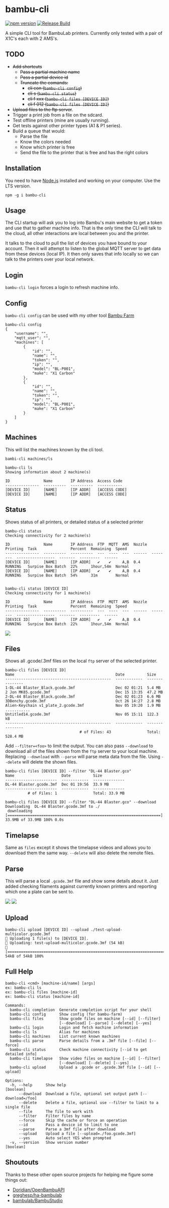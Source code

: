# bambu-cli

[![npm version](https://badge.fury.io/js/bambu-cli.svg)](https://badge.fury.io/js/bambu-cli) [![Release Build](https://github.com/davglass/bambu-cli/actions/workflows/release.yml/badge.svg)](https://github.com/davglass/bambu-cli/actions/workflows/release.yml)

A simple CLI tool for BambuLab printers. Currently only tested with a pair of X1C's each with 2 AMS's.

## TODO

* ~~Add shortcuts~~
  * ~~Pass a partial machine name~~
  * ~~Pass a partial device id~~
  * ~~Truncate the comands:~~
    * ~~cli con (`bambu-cli config`)~~
    * ~~cli s (`bambu-cli status`)~~
    * ~~cli f xxx (`bambu-cli files [DEVICE ID]`)~~
    * ~~cli f 012 (`bambu-cli files [DEVICE ID]`)~~
* ~~Upload files to the ftp server~~.
* Trigger a print job from a file on the sdcard.
* Test offline printers (mine are usually running).
* Get tests against other printer types (A1 & P1 series).
* Build a queue that would:
  * Parse the file
  * Know the colors needed
  * Know which printer is free
  * Send the file to the printer that is free and has the right colors

## Installation

You need to have [Node.js](https://nodejs.org/en) installed and working on your computer. Use the LTS version.

    npm -g i bambu-cli

## Usage

The CLI startup will ask you to log into Bambu's main website to get a token and use that to gather machine info.
That is the only time the CLI will talk to the cloud, all other interactions are local between you and the printer.

It talks to the cloud to pull the list of devices you have bound to your account. Then it will attempt to listen to
the global MQTT server to get data from these devices (local IP). It then only saves that info locally so we can
talk to the printers over your local network.

## Login

`bambu-cli login` forces a login to refresh machine info.

## Config

`bambu-cli config` can be used with my other tool [Bambu Farm](https://github.com/davglass/bambu-farm)

    bambu-cli config
    {
        "username": "",
        "mqtt_user": "",
        "machines": [
            {
                "id": "",
                "name": "",
                "token": "",
                "ip": "",
                "model": "BL-P001",
                "make": "X1 Carbon"
            },
            {
                "id": "",
                "name": "",
                "token": "",
                "ip": "",
                "model": "BL-P001",
                "make": "X1 Carbon"
            }
        ]
    }

## Machines

This will list the machines known by the cli tool.

`bambi-cli machines/ls`

    bambu-cli ls
    Showing information about 2 machine(s)

    ID               Name        IP Address  Access Code
    ---------------  ----------  ----------  -----------
    [DEVICE ID]      [NAME]      [IP ADDR]   [ACCESS CODE]
    [DEVICE ID]      [NAME]      [IP ADDR]   [ACCESS CODE]

## Status

Shows status of all printers, or detailed status of a selected printer

    bambu-cli status
    Checking connectivity for 2 machine(s)

    ID               Name        IP Address  FTP  MQTT  AMS  Nozzle  Printing  Task               Percent  Remaining  Speed 
    ---------------  ----------  ----------  ---  ----  ---  ------  --------  -----------------  -------  ---------  ------
    [DEVICE ID]      [NAME]      [IP ADDR]   ✔    ✔     A,B  0.4     RUNNING   Surpise Box Batch  22%      1hour,54m  Normal
    [DEVICE ID]      [NAME]      [IP ADDR]   ✔    ✔     A,B  0.4     RUNNING   Surpise Box Batch  54%      31m        Normal


    bambu-cli status [DEVICE ID]
    Checking connectivity for 1 machine(s)

    ID               Name        IP Address  FTP  MQTT  AMS  Nozzle  Printing  Task               Percent  Remaining  Speed 
    ---------------  ----------  ----------  ---  ----  ---  ------  --------  -----------------  -------  ---------  ------
    [DEVICE ID]      [NAME]      [IP ADDR]   ✔    ✔     A,B  0.4     RUNNING   Surpise Box Batch  22%      1hour,54m  Normal

<img src="https://github.com/davglass/bambu-cli/blob/main/docs/status.png?raw=true">

## Files

Shows all .gcode/.3mf files on the local `ftp` server of the selected printer.

    bambu-cli files [DEVICE ID]
    Name                                             Date          Size           
    -----------------------------------------------  ------------  ---------------
    1-DL-44 Blaster_Black.gcode.3mf                  Dec 02 01:21  5.4 MB         
    2 Jon MK85.gcode.3mf                             Dec 15 13:35  47.2 MB        
    2-DL-44 Blaster_Black.gcode.3mf                  Dec 02 01:23  6.6 MB         
    3DBenchy.gcode.3mf                               Oct 26 14:27  2.8 MB         
    Alien-Keychain v1_plate_2.gcode.3mf              Nov 05 19:20  1.9 MB
    ...........
    Untitled14.gcode.3mf                             Nov 05 15:11  122.3 kB       
    -----------------------------------------------  ------------  ---------------
                                     # of Files: 43                Total: 528.4 MB

Add `--filter=<foo>` to limit the output. You can also pass `--download` to download all of the files shown from
the `ftp` server to your local machine. Replacing `--download` with `--parse` will parse meta data from the file. Using
`--delete` will delete the shown files.

    bambu-cli files [DEVICE ID] --filter "DL-44 Blaster.gco"
    Name                     Date          Size          
    -----------------------  ------------  --------------
    DL-44 Blaster.gcode.3mf  Dec 01 19:56  33.9 MB       
    -----------------------  ------------  --------------
              # of Files: 1                Total: 33.9 MB

    bambu-cli files [DEVICE ID] --filter "DL-44 Blaster.gco" --download
    Downloading  DL-44 Blaster.gcode.3mf to ./
     downloading [====================================================================] 33.9MB of 33.9MB 100% 0.0s


## Timelapse

Same as `files` except it shows the timelapse videos and allows you to download them the same way. `--delete` will also delete the remote files.

## Parse

This will parse a local `.gcode.3mf` file and show some details about it. Just added checking filaments against currently known printers and reporting which one a plate can be sent to.

<img src="https://github.com/davglass/bambu-cli/blob/main/docs/parser.png?raw=true">
<img src="https://github.com/davglass/bambu-cli/blob/main/docs/parser2.png?raw=true">


## Upload

    bambu-cli upload [DEVICE ID] --upload ./test-upload-multicolor.gcode.3mf 
    🚀 Uploading 1 file(s) to [DEVICE ID].
    🚀 Uploading: test-upload-multicolor.gcode.3mf (54 kB)
    💾 [====================================================================================================] 54kB of 54kB 100%


## Full Help

    bambu-cli <cmd> [machine-id/name] [args]
    ex: bambu-cli ls
    ex: bambu-cli files [machine-id]
    ex: bambu-cli status [machine-id]

    Commands:
      bambu-cli completion  Generate completion script for your shell
      bambu-cli config      Show config (for bambu-farm)
      bambu-cli files       Show gcode files on machine [--id] [--filter]
                            [--download] [--parse] [--delete] [--yes]
      bambu-cli login       Login and fetch machine information
      bambu-cli ls          Alias for machines
      bambu-cli machines    List current known machines
      bambu-cli parse       Parse details from a .3mf file [--file] [--force]
      bambu-cli status      Check machine connectivity [--id to get detailed info]
      bambu-cli timelapse   Show video files on machine [--id] [--filter]
                            [--download] [--delete] [--yes]
      bambu-cli upload      Upload a .gcode or .gcode.3mf file [--id] [--upload]

    Options:
      -h, --help      Show help                                            [boolean]
          --download  Download a file, optional set output path [--download=/foo]
          --delete    Delete a file, optional use --filter to limit to a single file
          --file      The file to work with
          --filter    Filter files by name
          --force     Skip the cache or force an operation
          --id        Pass a device id to limit to one
          --parse     Parse a 3mf file after download
          --upload    Upload a file [--upload=./foo.gcode.3mf]
          --yes       Auto select YES when prompted
      -v, --version   Show version number                                  [boolean]

## Shoutouts

Thanks to these other open source projects for helping me figure some things out:

* [Doridian/OpenBambuAPI](https://github.com/Doridian/OpenBambuAPI)
* [greghesp/ha-bambulab](https://github.com/greghesp/ha-bambulab)
* [bambulab/BambuStudio](https://github.com/bambulab/BambuStudio)
